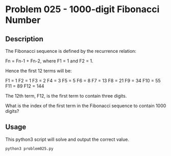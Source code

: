 # Problem 025 - 1000-digit Fibonacci Number

## Description

The Fibonacci sequence is defined by the recurrence relation:

Fn = Fn-1 + Fn-2, where F1 = 1 and F2 = 1.

Hence the first 12 terms will be:

F1 = 1
F2 = 1
F3 = 2
F4 = 3
F5 = 5
F6 = 8
F7 = 13
F8 = 21
F9 = 34
F10 = 55
F11 = 89
F12 = 144
 
The 12th term, F12, is the first term to contain three digits.

What is the index of the first term in the Fibonacci sequence to contain 1000 digits?

## Usage

This python3 script will solve and output the correct value.

```bash
python3 problem025.py
```